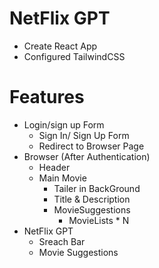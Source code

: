# NetFlix GPT

- Create React App
- Configured TailwindCSS

# Features

- Login/sign up Form
  - Sign In/ Sign Up Form
  - Redirect to Browser Page
- Browser (After Authentication)
  - Header
  - Main Movie
    - Tailer in BackGround
    - Title & Description
    - MovieSuggestions
      - MovieLists \* N
- NetFlix GPT
  - Sreach Bar
  - Movie Suggestions
